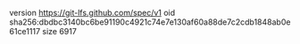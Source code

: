 version https://git-lfs.github.com/spec/v1
oid sha256:dbdbc3140bc6be91190c4921c74e7e130af60a88de7c2cdb1848ab0e61ce1117
size 6917
